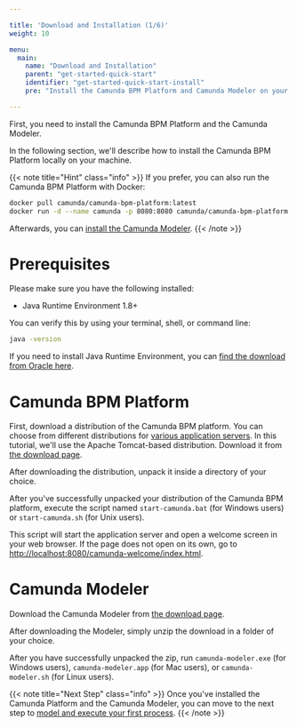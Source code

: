 ```yaml
---

title: 'Download and Installation (1/6)'
weight: 10

menu:
  main:
    name: "Download and Installation"
    parent: "get-started-quick-start"
    identifier: "get-started-quick-start-install"
    pre: "Install the Camunda BPM Platform and Camunda Modeler on your machine."

---
```


First, you need to install the Camunda BPM Platform and the Camunda Modeler.

In the following section, we'll describe how to install the Camunda BPM Platform locally on your machine.

{{< note title="Hint" class="info" >}}
If you prefer, you can also run the Camunda BPM Platform with Docker:

```sh
docker pull camunda/camunda-bpm-platform:latest
docker run -d --name camunda -p 8080:8080 camunda/camunda-bpm-platform:latest
```

Afterwards, you can [install the Camunda Modeler](#camunda-modeler).
{{< /note >}}


# Prerequisites

Please make sure you have the following installed:

* Java Runtime Environment 1.8+

You can verify this by using your terminal, shell, or command line:

```sh
java -version
```
If you need to install Java Runtime Environment, you can [find the download from Oracle here](https://www.oracle.com/technetwork/java/javase/downloads/index.html).

# Camunda BPM Platform

First, download a distribution of the Camunda BPM platform. You can choose from different distributions for [various application servers](/manual/latest/installation/full/). In this tutorial, we'll use the Apache Tomcat-based distribution. Download it from [the download page](https://camunda.com/download).

After downloading the distribution, unpack it inside a directory of your choice.

After you've successfully unpacked your distribution of the Camunda BPM platform, execute the script named `start-camunda.bat` (for Windows users) or `start-camunda.sh` (for Unix users).

This script will start the application server and open a welcome screen in your web browser. If the page does not open on its own, go to [http://localhost:8080/camunda-welcome/index.html](http://localhost:8080/camunda-welcome/index.html).


# Camunda Modeler

Download the Camunda Modeler from [the download page](https://camunda.com/download/modeler/).

After downloading the Modeler, simply unzip the download in a folder of your choice.

After you have successfully unpacked the zip, run `camunda-modeler.exe` (for Windows users), `camunda-modeler.app` (for Mac users), or `camunda-modeler.sh` (for Linux users).

{{< note title="Next Step" class="info" >}}
Once you've installed the Camunda Platform and the Camunda Modeler, you can move to the next step to [model and execute your first process](/get-started/quick-start/service-task/).
{{< /note >}}
